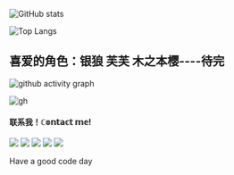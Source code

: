 ![GitHub stats](https://github-readme-stats.vercel.app/api?username=Night-GUA)  

![Top Langs](https://github-readme-stats.vercel.app/api/top-langs/?username=Night-GUA)   

## 喜爱的角色：银狼 芙芙 木之本樱----待完  

![github activity graph](https://github-readme-activity-graph.vercel.app/graph?username=Night-GUA&theme=react-dark)

![gh](https://stats.justsong.cn/api/github/?username=Night-GUA&theme=light)

#### 联系我！ℂ𝕠𝕟𝕥𝕒𝕔𝕥 𝕞𝕖!

<a href="https://space.bilibili.com/1638639993" target="_blank"><img src="https://img.shields.io/badge/Bilibili%20-%231DA1F2.svg?&style=for-the-badge&logo=bilibili&logoColor=white&color=fb7299"/></a>
<a href="https://qm.qq.com/q/rrsOJ3Zd7M" target="_blank"><img src="https://img.shields.io/badge/QQ%20-%231DA1F2.svg?&style=for-the-badge&logo=Tencent+QQ&logoColor=white&color=1e6fff"/></a>
<a href="https://v.douyin.com/iReuqodH/" target="_blank"><img src="https://img.shields.io/badge/抖音Tiktok%20-%231DA1F2.svg?&style=for-the-badge&logo=tiktok&logoColor=white&color=696969"/></a>
<a href="https://www.ixigua.com/home/66342900090" target="_blank"><img src="https://img.shields.io/badge/西瓜视频ixigua%20-%231DA1F2.svg?&style=for-the-badge&logo=tiktok&logoColor=white&color=ff0000"/></a>
<a href="https://discord.gg/9Jy7gzPq" target="_blank"><img src="https://img.shields.io/badge/Discord%20-%231DA1F2.svg?&style=for-the-badge&logo=discord&logoColor=white&color=000000"/></a>

</p>

Have a good code day
